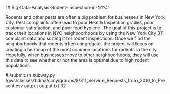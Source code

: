 "# Big-Data-Analysis-Rodent-Inspection-in-NYC" 

<p>
    Rodents and other pests are often a big problem for businesses in New York City. Pest complaints often lead to poor Health Inspection grades, poor customer satisfaction, and poor food hygiene. The goal of this project is to track their locations in NYC neighboorhoods by using the New York City 311 complaint data and sorting it for rodent inspections. Once we find the neighborhoods that rodents often congregate, the project will focus on creating a heatmap of the most common locations for rodents in the city. Hopefully, when businesses move to other neighboorhoods, they will use this data to see whether or not the area is optimal due to high rodent populations. 

</p>


#./submit.sh subway.py /gws/classes/bdma/ccny/groups/8/311_Service_Requests_from_2010_to_Present.csv output output.txt 32
